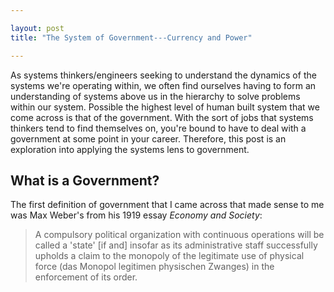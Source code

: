 ```yaml
---

layout: post
title: "The System of Government---Currency and Power"

---
```


As systems thinkers/engineers seeking to understand the dynamics of the systems we're operating within, we often find ourselves having to form an understanding of systems above us in the hierarchy to solve problems within our system. Possible the highest level of human built system that we come across is that of the government. With the sort of jobs that systems thinkers tend to find themselves on, you're bound to have to deal with a government at some point in your career. Therefore, this post is an exploration into applying the systems lens to government. 

What is a Government?
---------------------

The first definition of government that I came across that made sense to me was Max Weber's from his 1919 essay *Economy and Society*:

> A compulsory political organization with continuous operations will be called a 'state' [if and] insofar as its administrative staff successfully upholds a claim to the monopoly of the legitimate use of physical force (das Monopol legitimen physischen Zwanges) in the enforcement of its order.


